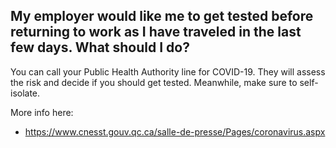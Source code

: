 ## My employer would like me to get tested before returning to work as I have traveled in the last few days. What should I do?

You can call your Public Health Authority line for COVID-19. They will assess the risk and decide if you should get tested. Meanwhile, make sure to self-isolate.

More info here:

- https://www.cnesst.gouv.qc.ca/salle-de-presse/Pages/coronavirus.aspx
